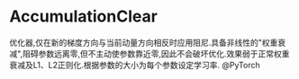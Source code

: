 # AccumulationClear
优化器,仅在新的梯度方向与当前动量方向相反时应用阻尼.具备非线性的"权重衰减",阻碍参数远离零,但不主动使参数靠近零,因此不会破坏优化.效果弱于正常权重衰减及L1、L2正则化.根据参数的大小为每个参数设定学习率. @PyTorch
